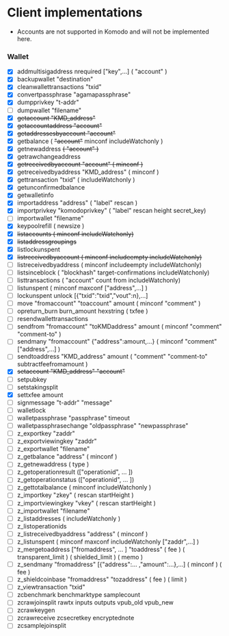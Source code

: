 # Client implementations

- Accounts are not supported in Komodo and will not be implemented here.

### Wallet

- [x]   addmultisigaddress nrequired ["key",...] ( "account" )
- [x]   backupwallet "destination"
- [x]   cleanwallettransactions "txid"
- [x]   convertpassphrase "agamapassphrase"
- [x]   dumpprivkey "t-addr"
- [ ]   dumpwallet "filename"
- [x]   ~~getaccount "KMD_address"~~
- [x]   ~~getaccountaddress "account"~~
- [x]   ~~getaddressesbyaccount "account"~~
- [x]   getbalance ( ~~"account"~~ minconf includeWatchonly )
- [x]   getnewaddress ~~( "account" )~~
- [x]   getrawchangeaddress
- [x]   ~~getreceivedbyaccount "account" ( minconf )~~
- [x]   getreceivedbyaddress "KMD_address" ( minconf )
- [x]   gettransaction "txid" ( includeWatchonly )
- [x]   getunconfirmedbalance
- [x]   getwalletinfo
- [x]   importaddress "address" ( "label" rescan )
- [x]   importprivkey "komodoprivkey" ( "label" rescan height secret_key)
- [ ]   importwallet "filename"
- [x]   keypoolrefill ( newsize )
- [x]   ~~listaccounts ( minconf includeWatchonly)~~
- [x]   ~~listaddressgroupings~~
- [x]   listlockunspent
- [x]   ~~listreceivedbyaccount ( minconf includeempty includeWatchonly)~~
- [ ]   listreceivedbyaddress ( minconf includeempty includeWatchonly)
- [ ]   listsinceblock ( "blockhash" target-confirmations includeWatchonly)
- [ ]   listtransactions ( "account" count from includeWatchonly)
- [ ]   listunspent ( minconf maxconf  ["address",...] )
- [ ]   lockunspent unlock [{"txid":"txid","vout":n},...]
- [ ]   move "fromaccount" "toaccount" amount ( minconf "comment" )
- [ ]   opreturn_burn burn_amount hexstring ( txfee )
- [ ]   resendwallettransactions
- [ ]   sendfrom "fromaccount" "toKMDaddress" amount ( minconf "comment" "comment-to" )
- [ ]   sendmany "fromaccount" {"address":amount,...} ( minconf "comment" ["address",...] )
- [ ]   sendtoaddress "KMD_address" amount ( "comment" "comment-to" subtractfeefromamount )
- [x]   ~~setaccount "KMD_address" "account"~~
- [ ]   setpubkey
- [ ]   setstakingsplit
- [x]   settxfee amount
- [ ]   signmessage "t-addr" "message"
- [ ]   walletlock
- [ ]   walletpassphrase "passphrase" timeout
- [ ]   walletpassphrasechange "oldpassphrase" "newpassphrase"
- [ ]   z_exportkey "zaddr"
- [ ]   z_exportviewingkey "zaddr"
- [ ]   z_exportwallet "filename"
- [ ]   z_getbalance "address" ( minconf )
- [ ]   z_getnewaddress ( type )
- [ ]   z_getoperationresult (["operationid", ... ]) 
- [ ]   z_getoperationstatus (["operationid", ... ]) 
- [ ]   z_gettotalbalance ( minconf includeWatchonly )
- [ ]   z_importkey "zkey" ( rescan startHeight )
- [ ]   z_importviewingkey "vkey" ( rescan startHeight )
- [ ]   z_importwallet "filename"
- [ ]   z_listaddresses ( includeWatchonly )
- [ ]   z_listoperationids
- [ ]   z_listreceivedbyaddress "address" ( minconf )
- [ ]   z_listunspent ( minconf maxconf includeWatchonly ["zaddr",...] )
- [ ]   z_mergetoaddress ["fromaddress", ... ] "toaddress" ( fee ) ( transparent_limit ) ( shielded_limit ) ( memo )
- [ ]   z_sendmany "fromaddress" [{"address":... ,"amount":...},...] ( minconf ) ( fee )
- [ ]   z_shieldcoinbase "fromaddress" "tozaddress" ( fee ) ( limit )
- [ ]   z_viewtransaction "txid"
- [ ]   zcbenchmark benchmarktype samplecount
- [ ]   zcrawjoinsplit rawtx inputs outputs vpub_old vpub_new
- [ ]   zcrawkeygen
- [ ]   zcrawreceive zcsecretkey encryptednote
- [ ]   zcsamplejoinsplit